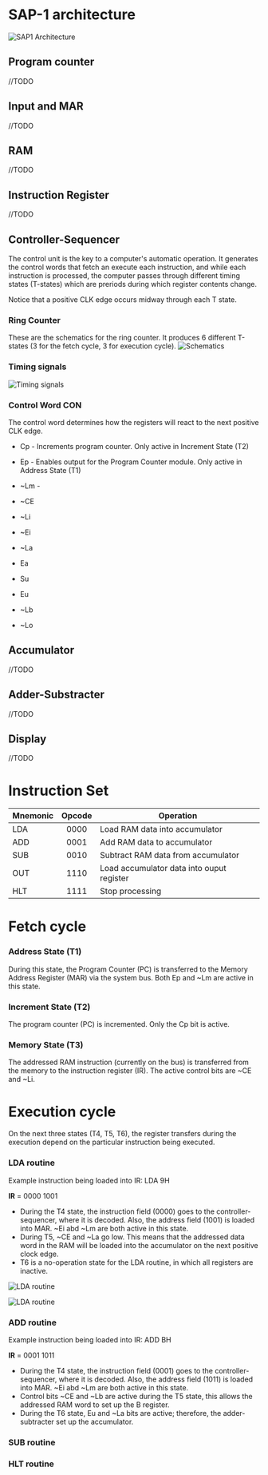 # SAP-1 architecture
![SAP1 Architecture](img/sap1_architecture.PNG "SAP1 architecture")

## Program counter
//TODO
## Input and MAR
//TODO
## RAM
//TODO
## Instruction Register
//TODO
## Controller-Sequencer
The control unit is the key to a computer's automatic operation. It generates the control words that fetch an execute each instruction, and while each instruction is processed, the computer passes through different timing states (T-states) which are preriods during which register contents change.

Notice that a positive CLK edge occurs midway through each T state.

### Ring Counter
These are the schematics for the ring counter. It produces 6 different T-states (3 for the fetch cycle, 3 for execution cycle).
![Schematics](img/ring_counter_2.PNG "Ring counter schematics")


### Timing signals
![Timing signals](img/ring_counter.PNG "Timing signals")

### Control Word CON
The control word determines how the registers will react to the next positive CLK edge.

* Cp - Increments program counter. Only active in Increment State (T2)
* Ep - Enables output for the Program Counter module. Only active in Address State (T1)
* ~Lm - 
* ~CE

* ~Li
* ~Ei
* ~La
* Ea

* Su
* Eu
* ~Lb
* ~Lo

## Accumulator
//TODO
## Adder-Substracter
//TODO
## Display
//TODO
# Instruction Set
| Mnemonic      | Opcode           | Operation  |
| ------------- |:----------------:| ---------- |
| LDA           | 0000              | Load RAM data into accumulator |
| ADD           | 0001              | Add RAM data to accumulator |
| SUB           | 0010              | Subtract RAM data from accumulator |
| OUT           | 1110              | Load accumulator data into ouput register |
| HLT           | 1111              | Stop processing |

# Fetch cycle
### Address State (T1)
During this state, the Program Counter (PC) is transferred to the Memory Address Register (MAR) via the system bus. Both Ep and ~Lm are active in this state.

### Increment State (T2)
The program counter (PC) is incremented. Only the Cp bit is active.

### Memory State (T3)
The addressed RAM instruction (currently on the bus) is transferred from the memory to the instruction register (IR). The active control bits are ~CE and ~Li.

# Execution cycle
On the next three states (T4, T5, T6), the register transfers during the execution depend on the particular instruction being executed.
### LDA routine
Example instruction being loaded into IR: LDA 9H

 **IR** = 0000 1001

* During the T4 state, the instruction field (0000) goes to the controller-sequencer, where it is decoded. Also, the address field (1001) is loaded into MAR. ~Ei abd ~Lm are both active in this state.
* During T5, ~CE and ~La go low. This means that the addressed data word in the RAM will be loaded into the accumulator on the next positive clock edge.
* T6 is a no-operation state for the LDA routine, in which all registers are inactive.

![LDA routine](img/LDA_routine.PNG "LDA routine")

![LDA routine](img/LDA_routine_timing.PNG "LDA routine")

### ADD routine
Example instruction being loaded into IR: ADD BH

 **IR** = 0001 1011
 
* During the T4 state, the instruction field (0001) goes to the controller-sequencer, where it is decoded. Also, the address field (1011) is loaded into MAR. ~Ei abd ~Lm are both active in this state.
* Control bits ~CE and ~Lb are active during the T5 state, this allows the addressed RAM word to set up the B register.
* During the T6 state, Eu and ~La bits are active; therefore, the adder-subtracter set up the accumulator.
### SUB routine
### HLT routine



